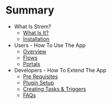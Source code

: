 # Summary

* What Is Strem?
    * [What Is It?](introduction/what-is-it.md)
    * [Installation](introduction/installation.md)
* Users - How To Use The App
    * [Overview](user-guide/readme.md)
    * [Flows](user-guide/flows.md)
    * [Portals](user-guide/portals.md)
* Developers - How To Extend The App
    * [Pre Requisites](development-guide/pre-requisite-tech.md)
    * [Plugin Setup](development-guide/plugin-setup.md)
    * [Creating Tasks & Triggers](development-guide/creating-tasks-and-triggers.md)
    * [FAQs](development-guide/FAQs.md)